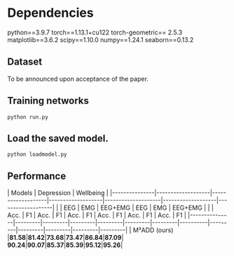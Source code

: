 # Dependencies
python==3.9.7
torch==1.13.1+cu122
torch-geometric== 2.5.3
matplotlib==3.6.2
scipy==1.10.0
numpy==1.24.1 
seaborn==0.13.2 

## Dataset
To be announced upon acceptance of the paper.

## Training networks 

    python run.py 

## Load the saved model.
    python loadmodel.py   

## Performance 

| Models        |                    Depression                             |                  Wellbeing                                 |
|---------------|-------------------|-------------------|-------------------|--------------------|-------------------|-------------------|
|               |         EEG       |        EMG        |       EEG+EMG     |        EEG         |        EMG        |       EEG+EMG     |
|               | Acc.    | F1      | Acc.    | F1      | Acc.    | F1      | Acc.     | F1      | Acc.    | F1      | Acc.    | F1      |
|---------------|---------|---------|---------|---------|---------|---------|----------|---------|---------|---------|---------|---------|
| M³ADD (ours)  |**81.58**|**81.42**|**73.68**|**73.47**|**86.84**|**87.09**| **90.24**|**90.07**|**85.37**|**85.39**|**95.12**|**95.26**|


